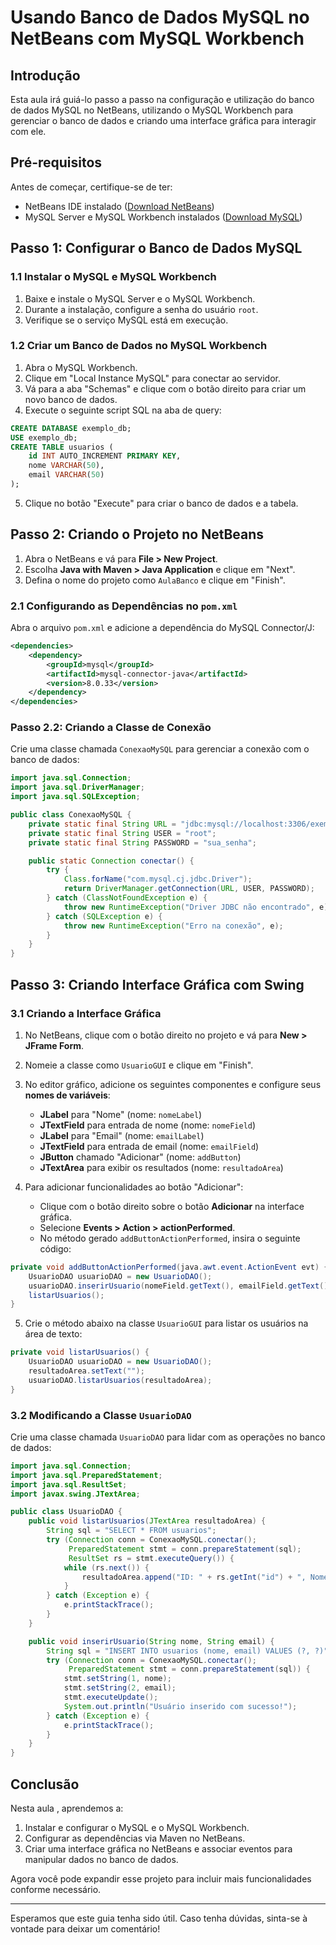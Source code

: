 
# Usando Banco de Dados MySQL no NetBeans com MySQL Workbench

## Introdução
Esta aula irá guiá-lo passo a passo na configuração e utilização do banco de dados MySQL no NetBeans, utilizando o MySQL Workbench para gerenciar o banco de dados e criando uma interface gráfica para interagir com ele.

## Pré-requisitos
Antes de começar, certifique-se de ter:

- NetBeans IDE instalado ([Download NetBeans](https://netbeans.apache.org/download/index.html))
- MySQL Server e MySQL Workbench instalados ([Download MySQL](https://dev.mysql.com/downloads/))

## Passo 1: Configurar o Banco de Dados MySQL

### 1.1 Instalar o MySQL e MySQL Workbench
1. Baixe e instale o MySQL Server e o MySQL Workbench.
2. Durante a instalação, configure a senha do usuário `root`.
3. Verifique se o serviço MySQL está em execução.

### 1.2 Criar um Banco de Dados no MySQL Workbench
1. Abra o MySQL Workbench.
2. Clique em "Local Instance MySQL" para conectar ao servidor.
3. Vá para a aba "Schemas" e clique com o botão direito para criar um novo banco de dados.
4. Execute o seguinte script SQL na aba de query:

```sql
CREATE DATABASE exemplo_db;
USE exemplo_db;
CREATE TABLE usuarios (
    id INT AUTO_INCREMENT PRIMARY KEY,
    nome VARCHAR(50),
    email VARCHAR(50)
);
```

5. Clique no botão "Execute" para criar o banco de dados e a tabela.

## Passo 2: Criando o Projeto no NetBeans

1. Abra o NetBeans e vá para **File > New Project**.
2. Escolha **Java with Maven > Java Application** e clique em "Next".
3. Defina o nome do projeto como `AulaBanco` e clique em "Finish".

### 2.1 Configurando as Dependências no `pom.xml`
Abra o arquivo `pom.xml` e adicione a dependência do MySQL Connector/J:

```xml
<dependencies>
    <dependency>
        <groupId>mysql</groupId>
        <artifactId>mysql-connector-java</artifactId>
        <version>8.0.33</version>
    </dependency>
</dependencies>
```

### Passo 2.2: Criando a Classe de Conexão

Crie uma classe chamada `ConexaoMySQL` para gerenciar a conexão com o banco de dados:

```java
import java.sql.Connection;
import java.sql.DriverManager;
import java.sql.SQLException;

public class ConexaoMySQL {
    private static final String URL = "jdbc:mysql://localhost:3306/exemplo_db?useSSL=false&serverTimezone=UTC";
    private static final String USER = "root";
    private static final String PASSWORD = "sua_senha";

    public static Connection conectar() {
        try {
            Class.forName("com.mysql.cj.jdbc.Driver");
            return DriverManager.getConnection(URL, USER, PASSWORD);
        } catch (ClassNotFoundException e) {
            throw new RuntimeException("Driver JDBC não encontrado", e);
        } catch (SQLException e) {
            throw new RuntimeException("Erro na conexão", e);
        }
    }
}
```

## Passo 3: Criando Interface Gráfica com Swing

### 3.1 Criando a Interface Gráfica
1. No NetBeans, clique com o botão direito no projeto e vá para **New > JFrame Form**.
2. Nomeie a classe como `UsuarioGUI` e clique em "Finish".
3. No editor gráfico, adicione os seguintes componentes e configure seus **nomes de variáveis**:
   - **JLabel** para "Nome" (nome: `nomeLabel`)
   - **JTextField** para entrada de nome (nome: `nomeField`)
   - **JLabel** para "Email" (nome: `emailLabel`)
   - **JTextField** para entrada de email (nome: `emailField`)
   - **JButton** chamado "Adicionar" (nome: `addButton`)
   - **JTextArea** para exibir os resultados (nome: `resultadoArea`)

4. Para adicionar funcionalidades ao botão "Adicionar":
   - Clique com o botão direito sobre o botão **Adicionar** na interface gráfica.
   - Selecione **Events > Action > actionPerformed**.
   - No método gerado `addButtonActionPerformed`, insira o seguinte código:

```java
private void addButtonActionPerformed(java.awt.event.ActionEvent evt) {
    UsuarioDAO usuarioDAO = new UsuarioDAO();
    usuarioDAO.inserirUsuario(nomeField.getText(), emailField.getText());
    listarUsuarios();
}
```

5. Crie o método abaixo na classe `UsuarioGUI` para listar os usuários na área de texto:

```java
private void listarUsuarios() {
    UsuarioDAO usuarioDAO = new UsuarioDAO();
    resultadoArea.setText("");
    usuarioDAO.listarUsuarios(resultadoArea);
}
```

### 3.2 Modificando a Classe `UsuarioDAO`

Crie uma classe chamada `UsuarioDAO` para lidar com as operações no banco de dados:

```java
import java.sql.Connection;
import java.sql.PreparedStatement;
import java.sql.ResultSet;
import javax.swing.JTextArea;

public class UsuarioDAO {
    public void listarUsuarios(JTextArea resultadoArea) {
        String sql = "SELECT * FROM usuarios";
        try (Connection conn = ConexaoMySQL.conectar();
             PreparedStatement stmt = conn.prepareStatement(sql);
             ResultSet rs = stmt.executeQuery()) {
            while (rs.next()) {
                resultadoArea.append("ID: " + rs.getInt("id") + ", Nome: " + rs.getString("nome") + ", Email: " + rs.getString("email") + "\n");
            }
        } catch (Exception e) {
            e.printStackTrace();
        }
    }

    public void inserirUsuario(String nome, String email) {
        String sql = "INSERT INTO usuarios (nome, email) VALUES (?, ?)";
        try (Connection conn = ConexaoMySQL.conectar();
             PreparedStatement stmt = conn.prepareStatement(sql)) {
            stmt.setString(1, nome);
            stmt.setString(2, email);
            stmt.executeUpdate();
            System.out.println("Usuário inserido com sucesso!");
        } catch (Exception e) {
            e.printStackTrace();
        }
    }
}
```

## Conclusão

Nesta  aula , aprendemos a:

1. Instalar e configurar o MySQL e o MySQL Workbench.
2. Configurar as dependências via Maven no NetBeans.
3. Criar uma interface gráfica no NetBeans e associar eventos para manipular dados no banco de dados.

Agora você pode expandir esse projeto para incluir mais funcionalidades conforme necessário.

---

Esperamos que este guia tenha sido útil. Caso tenha dúvidas, sinta-se à vontade para deixar um comentário!
